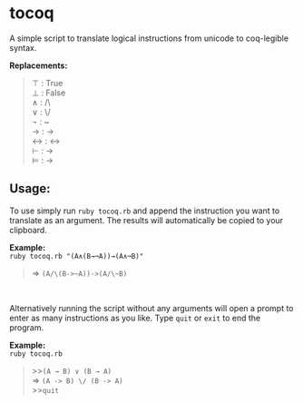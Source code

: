 # tocoq
A simple script to translate logical instructions from unicode to coq-legible syntax.

**Replacements:**
>	⊤ : True  
	⊥ : False  
	∧ : /\  
	∨ : \\/  
	¬ : ~  
	→&#xFE0E; : ->  
	↔&#xFE0E; : <->  
	⊢ : ->  
	⊨ : ->  

## Usage:
To use simply run `ruby tocoq.rb` and append the instruction you want to translate as an argument. The results will automatically be copied to your clipboard.

**Example:**  
`ruby tocoq.rb "(A∧(B→¬A))→(A∧¬B)"`
> ⇒ `(A/\(B->~A))->(A/\~B)`
  
&nbsp;

Alternatively running the script without any arguments will open a prompt to enter as many instructions as you like. Type `quit` or `exit` to end the program.

**Example:**  
`ruby tocoq.rb `
> \>\>`(A → B) ∨ (B → A)`  
⇒ `(A -> B) \/ (B -> A)`  
\>\>`quit`
